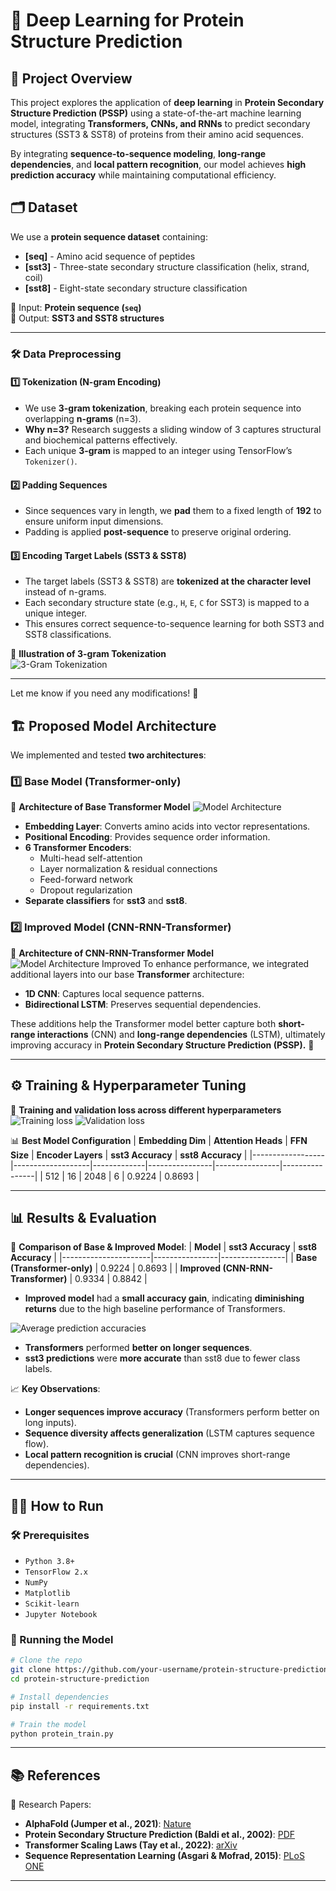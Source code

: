 # 🧬 Deep Learning for Protein Structure Prediction

## 📌 Project Overview
This project explores the application of **deep learning** in **Protein Secondary Structure Prediction (PSSP)** using a state-of-the-art machine learning model, integrating **Transformers, CNNs, and RNNs** to predict secondary structures (SST3 & SST8) of proteins from their amino acid sequences.

By integrating **sequence-to-sequence modeling**, **long-range dependencies**, and **local pattern recognition**, our model achieves **high prediction accuracy** while maintaining computational efficiency.

## 🗂️ Dataset
We use a **protein sequence dataset** containing:
- **[seq]** - Amino acid sequence of peptides
- **[sst3]** - Three-state secondary structure classification (helix, strand, coil)
- **[sst8]** - Eight-state secondary structure classification

🔹 Input: **Protein sequence (`seq`)**  
🔹 Output: **SST3 and SST8 structures**

---

### 🛠️ **Data Preprocessing**

#### **1️⃣ Tokenization (N-gram Encoding)**
- We use **3-gram tokenization**, breaking each protein sequence into overlapping **n-grams** (n=3).
- **Why n=3?** Research suggests a sliding window of 3 captures structural and biochemical patterns effectively.
- Each unique **3-gram** is mapped to an integer using TensorFlow’s `Tokenizer()`.

#### **2️⃣ Padding Sequences**
- Since sequences vary in length, we **pad** them to a fixed length of **192** to ensure uniform input dimensions.
- Padding is applied **post-sequence** to preserve original ordering.

#### **3️⃣ Encoding Target Labels (SST3 & SST8)**
- The target labels (SST3 & SST8) are **tokenized at the character level** instead of n-grams.
- Each secondary structure state (e.g., `H`, `E`, `C` for SST3) is mapped to a unique integer.
- This ensures correct sequence-to-sequence learning for both SST3 and SST8 classifications.

🔹 **Illustration of 3-gram Tokenization**  
![3-Gram Tokenization](images/vectorisation.png)

---

Let me know if you need any modifications! 🚀

## 🏗️ Proposed Model Architecture
We implemented and tested **two architectures**:

### 1️⃣ **Base Model** (Transformer-only)
🔹 **Architecture of Base Transformer Model** 
![Model Architecture](images/transformer.png)
- **Embedding Layer**: Converts amino acids into vector representations.
- **Positional Encoding**: Provides sequence order information.
- **6 Transformer Encoders**:
  - Multi-head self-attention
  - Layer normalization & residual connections
  - Feed-forward network 
  - Dropout regularization 
- **Separate classifiers** for **sst3** and **sst8**.

### 2️⃣ **Improved Model** (CNN-RNN-Transformer) 
🔹 **Architecture of CNN-RNN-Transformer Model**  
![Model Architecture Improved](images/lstmcnn.png)
To enhance performance, we integrated additional layers into our base **Transformer** architecture:  
- **1D CNN**: Captures local sequence patterns.  
- **Bidirectional LSTM**: Preserves sequential dependencies.  

These additions help the Transformer model better capture both **short-range interactions** (CNN) and **long-range dependencies** (LSTM), ultimately improving accuracy in **Protein Secondary Structure Prediction (PSSP).** 🚀

---

## ⚙️ Training & Hyperparameter Tuning
🔹 **Training and validation loss across different hyperparameters** 
![Training loss](images/trainsst3.png)
![Validation loss](images/valsst3.png)

📊 **Best Model Configuration**
| **Embedding Dim** | **Attention Heads** | **FFN Size** | **Encoder Layers** | **sst3 Accuracy** | **sst8 Accuracy** |
|------------------|-------------------|-------------|----------------|----------------|----------------|
| 512              | 16                 | 2048        | 6              | 0.9224         | 0.8693         |

---

## 📊 Results & Evaluation
🔬 **Comparison of Base & Improved Model**:
| **Model**             | **sst3 Accuracy** | **sst8 Accuracy** |
|----------------------|----------------|----------------|
| **Base (Transformer-only)** | 0.9224 | 0.8693 |
| **Improved (CNN-RNN-Transformer)** | 0.9334 | 0.8842 |

- **Improved model** had a **small accuracy gain**, indicating **diminishing returns** due to the high baseline performance of Transformers.

![Average prediction accuracies](images/seq.png)
- **Transformers** performed **better on longer sequences**.
- **sst3 predictions** were **more accurate** than sst8 due to fewer class labels.

📈 **Key Observations**:
- **Longer sequences improve accuracy** (Transformers perform better on long inputs).
- **Sequence diversity affects generalization** (LSTM captures sequence flow).
- **Local pattern recognition is crucial** (CNN improves short-range dependencies).

---

## 🏃‍♂️ How to Run
### 🛠 Prerequisites
- `Python 3.8+`
- `TensorFlow 2.x`
- `NumPy`
- `Matplotlib`
- `Scikit-learn`
- `Jupyter Notebook`

### 🚀 Running the Model
```bash
# Clone the repo
git clone https://github.com/your-username/protein-structure-prediction.git
cd protein-structure-prediction

# Install dependencies
pip install -r requirements.txt

# Train the model
python protein_train.py
```

---

## 📚 References
📄 Research Papers:
- **AlphaFold (Jumper et al., 2021)**: [Nature](https://www.nature.com/articles/s41586-021-03819-2)
- **Protein Secondary Structure Prediction (Baldi et al., 2002)**: [PDF](http://citeseerx.ist.psu.edu/viewdoc/download?doi=10.1.1.104.7092)
- **Transformer Scaling Laws (Tay et al., 2022)**: [arXiv](https://arxiv.org/abs/2109.10686)
- **Sequence Representation Learning (Asgari & Mofrad, 2015)**: [PLoS ONE](https://doi.org/10.1371/journal.pone.0141287)
---
